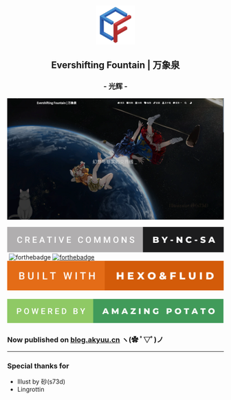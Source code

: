 <div align="center">
<img width="90" src="source/potato-resources/resources/fluid.png" alt="logo">
<h2>Evershifting Fountain | 万象泉</h2>
<h3>- 光辉 -</h3>
</div>

[![](readme_resources/ef.webp)](https://blog.akyuu.cn)

[![forthebadge](readme_resources/creative-commons-by-nc-sa.svg)](https://creativecommons.org/licenses/by-nc-sa/4.0/)&nbsp;![forthebadge](https://forthebadge.com/images/badges/made-with-markdown.svg)&nbsp;[![forthebadge](https://forthebadge.com/images/badges/contains-cat-gifs.svg)](https://uof.edu.kg/imacat/)&nbsp;[![forthebadge](readme_resources/built-with-hexo&fluid.svg)](https://hexo.io/)&nbsp;![forthebadge](readme_resources/powered-by-amazing-potato.svg)  

### Now published on [blog.akyuu.cn](https://blog.akyuu.cn) ヽ(✿ ﾟ▽ﾟ)ノ

---

### Special thanks for
 - Illust by 砂(s73d)
 - Lingrottin
